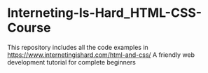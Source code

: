 # Interneting-Is-Hard_HTML-CSS-Course
This repository includes all the code examples in https://www.internetingishard.com/html-and-css/
A friendly web development tutorial for complete beginners
